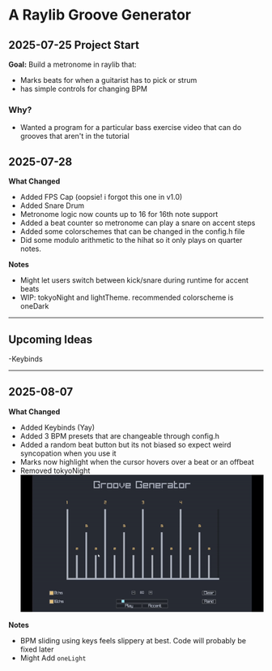 # A Raylib Groove Generator

## 2025-07-25 Project Start
**Goal:** Build a metronome in raylib that:
- Marks beats for when a guitarist has to pick or strum
- has simple controls for changing BPM

### Why?
- Wanted a program for a particular bass exercise video that can do grooves that aren't in the tutorial

## 2025-07-28
**What Changed**
- Added FPS Cap (oopsie! i forgot this one in v1.0)
- Added Snare Drum
- Metronome logic now counts up to 16 for 16th note support
- Added a beat counter so metronome can play a snare on accent steps
- Added some colorschemes that can be changed in the config.h file
- Did some modulo arithmetic to the hihat so it only plays on quarter notes.

**Notes**
- Might let users switch between kick/snare during runtime for accent beats
- WIP: tokyoNight and lightTheme. recommended colorscheme is oneDark

---

## Upcoming Ideas
-Keybinds

---

## 2025-08-07
**What Changed**
- Added Keybinds (Yay)
- Added 3 BPM presets that are changeable through config.h
- Added a random beat button but its not biased so expect weird syncopation when you use it
- Marks now highlight when the cursor hovers over a beat or an offbeat
- Removed tokyoNight
![Demo](hovering.gif)

**Notes**
- BPM sliding using keys feels slippery at best. Code will probably be fixed later
- Might Add `oneLight`
